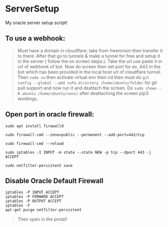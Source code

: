 # ServerSetup
My oracle server setup script!

## To use a webhook:

> Must have a domain in cloudflare; take from freemnom then transfer it to there.
> After that go to tunnels & make a tunnel for free and setup it in the server ( follow the on screen steps.).
> Take the url use paste it in url of webhook of bot.
> Now do screen then set port for ex. 443 in the bot which has been provided in the local host url of cloudflare tunnel.
> Then ```sudo su``` then activate virtual env then cd then must do ```git config --global --add safe.directory /home/ubuntu/folder``` for git pull support and now run it and deattach the screen.
>  Do ```sudo chown -R ubuntu /home/ubuntu/venv/``` after deattaching the screen pip3 workings.

## Open port in oracle firewall:
```
sudo apt install firewalld
```
```
sudo firewall-cmd --zone=public --permanent --add-port=443/tcp
```
```
sudo firewall-cmd --reload
```
```
sudo iptables -I INPUT -m state --state NEW -p tcp --dport 443 -j ACCEPT
```
```
sudo netfilter-persistent save
```
## Disable Oracle Default Firewall
```
iptables -P INPUT ACCEPT
iptables -P FORWARD ACCEPT
iptables -P OUTPUT ACCEPT
iptables -F
apt-get purge netfilter-persistent
```
> Then open in the protal!
